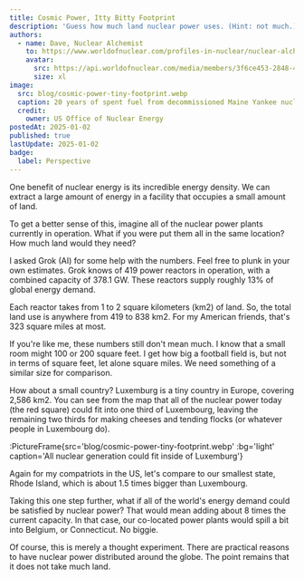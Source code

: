 ```yaml
---
title: Cosmic Power, Itty Bitty Footprint
description: 'Guess how much land nuclear power uses. (Hint: not much.)'
authors:
  - name: Dave, Nuclear Alchemist
    to: https://www.worldofnuclear.com/profiles-in-nuclear/nuclear-alchemist
    avatar:
      src: https://api.worldofnuclear.com/media/members/3f6ce453-2848-4627-b9c4-6505bed13c96/avatar.jpeg?v=1745368056746
      size: xl
image:
  src: blog/cosmic-power-tiny-footprint.webp
  caption: 20 years of spent fuel from decommissioned Maine Yankee nuclear plant.
  credit:
    owner: US Office of Nuclear Energy
postedAt: 2025-01-02
published: true
lastUpdate: 2025-01-02
badge:
  label: Perspective
---
```


One benefit of nuclear energy is its incredible energy density. We can extract a large amount of energy in a facility that occupies a small amount of land.

To get a better sense of this, imagine all of the nuclear power plants currently in operation. What if you were put them all in the same location? How much land would they need?

I asked Grok (AI) for some help with the numbers. Feel free to plunk in your own estimates. Grok knows of 419 power reactors in operation, with a combined capacity of 378.1 GW. These reactors supply roughly 13% of global energy demand.

Each reactor takes from 1 to 2 square kilometers (km2) of land. So, the total land use is anywhere from 419 to 838 km2. For my American friends, that's 323 square miles at most.

If you're like me, these numbers still don't mean much. I know that a small room might 100 or 200 square feet. I get how big a football field is, but not in terms of square feet, let alone square miles. We need something of a similar size for comparison.

How about a small country? Luxemburg is a tiny country in Europe, covering 2,586 km2. You can see from the map that all of the nuclear power today (the red square) could fit into one third of Luxembourg, leaving the remaining two thirds for making cheeses and tending flocks (or whatever people in Luxembourg do).

:PictureFrame{src='blog/cosmic-power-tiny-footprint.webp' :bg='light' caption='All nuclear generation could fit inside of Luxemburg'}

Again for my compatriots in the US, let's compare to our smallest state, Rhode Island, which is about 1.5 times bigger than Luxembourg.

Taking this one step further, what if all of the world's energy demand could be satisfied by nuclear power? That would mean adding about 8 times the current capacity. In that case, our co-located power plants would spill a bit into Belgium, or Connecticut. No biggie.

Of course, this is merely a thought experiment. There are practical reasons to have nuclear power distributed around the globe. The point remains that it does not take much land.
